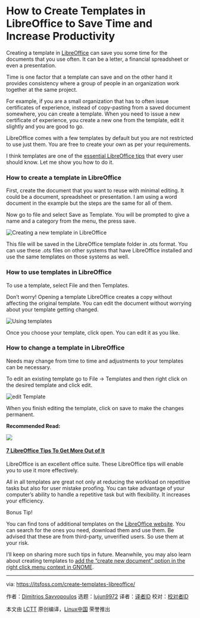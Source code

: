 [#]: collector: (lujun9972)
[#]: translator: ( )
[#]: reviewer: ( )
[#]: publisher: ( )
[#]: url: ( )
[#]: subject: (How to Create Templates in LibreOffice to Save Time and Increase Productivity)
[#]: via: (https://itsfoss.com/create-templates-libreoffice/)
[#]: author: (Dimitrios Savvopoulos https://itsfoss.com/author/dimitrios/)

How to Create Templates in LibreOffice to Save Time and Increase Productivity
======

Creating a template in [LibreOffice][1] can save you some time for the documents that you use often. It can be a letter, a financial spreadsheet or even a presentation.

Time is one factor that a template can save and on the other hand it provides consistency where a group of people in an organization work together at the same project.

For example, if you are a small organization that has to often issue certificates of experience, instead of copy-pasting from a saved document somewhere, you can create a template. When you need to issue a new certificate of experience, you create a new one from the template, edit it slightly and you are good to go.

LibreOffice comes with a few templates by default but you are not restricted to use just them. You are free to create your own as per your requirements.

I think templates are one of the [essential LibreOffice tips][2] that every user should know. Let me show you how to do it.

### How to create a template in LibreOffice

First, create the document that you want to reuse with minimal editing. It could be a document, spreadsheet or presentation. I am using a word document in the example but the steps are the same for all of them.

Now go to file and select Save as Template. You will be prompted to give a name and a category from the menu, the press save.

![Creating a new template in LibreOffice][3]

This file will be saved in the LibreOffice template folder in .ots format. You can use these .ots files on other systems that have LibreOffice installed and use the same templates on those systems as well.

### How to use templates in LibreOffice

To use a template, select File and then Templates.

Don’t worry! Opening a template LibreOffice creates a copy without affecting the original template. You can edit the document without worrying about your template getting changed.

![Using templates][4]

Once you choose your template, click open. You can edit it as you like.

### How to change a template in LibreOffice

Needs may change from time to time and adjustments to your templates can be necessary.

To edit an existing template go to File -&gt; Templates and then right click on the desired template and click edit.

![edit Template][5]

When you finish editing the template, click on save to make the changes permanent.

**Recommended Read:**

![][6]

#### [7 LibreOffice Tips To Get More Out of It][2]

LibreOffice is an excellent office suite. These LibreOffice tips will enable you to use it more effectively.

All in all templates are great not only at reducing the workload on repetitive tasks but also for user mistake proofing. You can take advantage of your computer’s ability to handle a repetitive task but with flexibility. It increases your efficiency.

Bonus Tip!

You can find tons of additional templates on the [LibreOffice website][7]. You can search for the ones you need, download them and use them. Be advised that these are from third-party, unverified users. So use them at your risk.

I’ll keep on sharing more such tips in future. Meanwhile, you may also learn about creating templates to [add the “create new document” option in the right click menu context in GNOME][8].

--------------------------------------------------------------------------------

via: https://itsfoss.com/create-templates-libreoffice/

作者：[Dimitrios Savvopoulos][a]
选题：[lujun9972][b]
译者：[译者ID](https://github.com/译者ID)
校对：[校对者ID](https://github.com/校对者ID)

本文由 [LCTT](https://github.com/LCTT/TranslateProject) 原创编译，[Linux中国](https://linux.cn/) 荣誉推出

[a]: https://itsfoss.com/author/dimitrios/
[b]: https://github.com/lujun9972
[1]: https://www.libreoffice.org/
[2]: https://itsfoss.com/libreoffice-tips/
[3]: https://i2.wp.com/itsfoss.com/wp-content/uploads/2020/04/1.Template-save-as.png?resize=800%2C567&ssl=1
[4]: https://i1.wp.com/itsfoss.com/wp-content/uploads/2020/04/2.Use-a-template.png?ssl=1
[5]: https://i0.wp.com/itsfoss.com/wp-content/uploads/2020/04/3.edit-template.png?ssl=1
[6]: https://i0.wp.com/itsfoss.com/wp-content/uploads/2017/12/LibreOffice-logo.jpeg?fit=800%2C450&ssl=1
[7]: https://extensions.libreoffice.org/templates
[8]: https://itsfoss.com/add-new-document-option/
